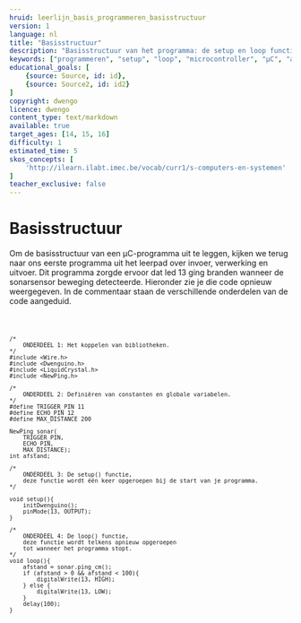 ```yaml
---
hruid: leerlijn_basis_programmeren_basisstructuur
version: 1
language: nl
title: "Basisstructuur"
description: "Basisstructuur van het programma: de setup en loop functies."
keywords: ["programmeren", "setup", "loop", "microcontroller", "µC", "arduino", "dwenguino"]
educational_goals: [
    {source: Source, id: id}, 
    {source: Source2, id: id2}
]
copyright: dwengo
licence: dwengo
content_type: text/markdown
available: true
target_ages: [14, 15, 16]
difficulty: 1
estimated_time: 5
skos_concepts: [
    'http://ilearn.ilabt.imec.be/vocab/curr1/s-computers-en-systemen'
]
teacher_exclusive: false
---
```


# Basisstructuur

Om de basisstructuur van een µC-programma uit te leggen, kijken we terug naar ons eerste programma uit het leerpad over invoer, verwerking en uitvoer. Dit programma zorgde ervoor dat led 13 ging branden wanneer de sonarsensor beweging detecteerde. Hieronder zie je die code opnieuw weergegeven. In de commentaar staan de verschillende onderdelen van de code aangeduid.


<div class="dwengo-content code-simulator">
<pre>
<code class="language-arduino dwengo-code-simulator">

    /*
        ONDERDEEL 1: Het koppelen van bibliotheken.
    */
    #include <Wire.h>
    #include <Dwenguino.h>
    #include <LiquidCrystal.h>
    #include <NewPing.h>

    /*
        ONDERDEEL 2: Definiëren van constanten en globale variabelen.
    */
    #define TRIGGER_PIN 11
    #define ECHO_PIN 12
    #define MAX_DISTANCE 200

    NewPing sonar(
        TRIGGER_PIN, 
        ECHO_PIN, 
        MAX_DISTANCE);
    int afstand;

    /*
        ONDERDEEL 3: De setup() functie, 
        deze functie wordt één keer opgeroepen bij de start van je programma.
    */

    void setup(){
        initDwenguino();
        pinMode(13, OUTPUT);
    }

    /*
        ONDERDEEL 4: De loop() functie, 
        deze functie wordt telkens opnieuw opgeroepen 
        tot wanneer het programma stopt.
    */
    void loop(){
        afstand = sonar.ping_cm();
        if (afstand > 0 && afstand < 100){
            digitalWrite(13, HIGH);
        } else {
            digitalWrite(13, LOW);
        }
        delay(100);
    }
</code>
</pre>
</div>


